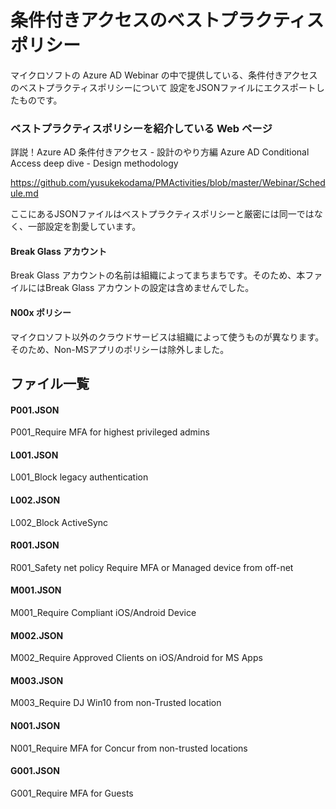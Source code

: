 # 条件付きアクセスのベストプラクティスポリシー
マイクロソフトの Azure AD Webinar の中で提供している、条件付きアクセスのベストプラクティスポリシーについて
設定をJSONファイルにエクスポートしたものです。

### ベストプラクティスポリシーを紹介している Web ページ
詳説！Azure AD 条件付きアクセス - 設計のやり方編 Azure AD Conditional Access deep dive - Design methodology

https://github.com/yusukekodama/PMActivities/blob/master/Webinar/Schedule.md

ここにあるJSONファイルはベストプラクティスポリシーと厳密には同一ではなく、一部設定を割愛しています。

#### Break Glass アカウント
Break Glass アカウントの名前は組織によってまちまちです。そのため、本ファイルにはBreak Glass アカウントの設定は含めませんでした。
#### N00x ポリシー
マイクロソフト以外のクラウドサービスは組織によって使うものが異なります。そのため、Non-MSアプリのポリシーは除外しました。

## ファイル一覧
#### P001.JSON
P001_Require MFA for highest privileged admins

#### L001.JSON
L001_Block legacy authentication

#### L002.JSON
L002_Block ActiveSync

#### R001.JSON
R001_Safety net policy Require MFA or Managed device from off-net

#### M001.JSON
M001_Require Compliant iOS/Android Device

#### M002.JSON
M002_Require Approved Clients on iOS/Android for MS Apps

#### M003.JSON
M003_Require DJ Win10 from non-Trusted location

#### N001.JSON
N001_Require MFA for Concur from non-trusted locations

#### G001.JSON
G001_Require MFA for Guests
